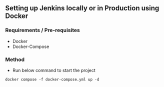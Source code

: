 ## Setting up Jenkins locally or in Production using Docker

### Requirements / Pre-requisites
- Docker
- Docker-Compose

### Method
- Run below command to start the project

```
docker compose -f docker-compose.yml up -d
```